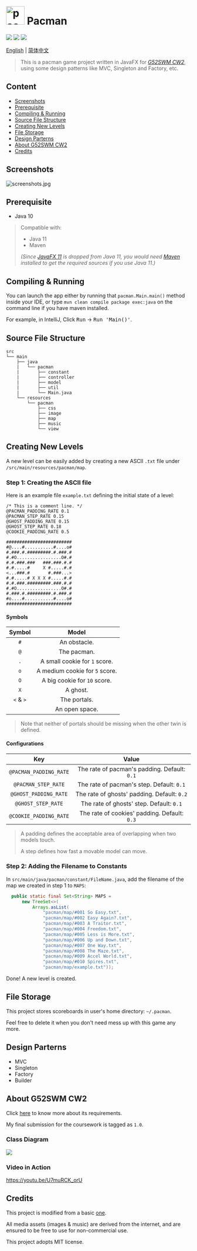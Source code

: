 # <img src="https://i.loli.net/2018/12/14/5c13bf0563d18.gif" alt="pacman logo" width="50"/> Pacman

[![](https://img.shields.io/github/license/Songkeys/pacman.svg)](https://github.com/Songkeys/pacman) [![](https://img.shields.io/badge/GitHub-pacman-blue.svg)](https://github.com/Songkeys/pacman) [![](https://img.shields.io/badge/GitLab-pacman-orange.svg)](https://projects.cs.nott.ac.uk/psysz4/pacman)

[English](README.md) | [简体中文](README.zh-cn.md)

> This is a pacman game project written in JavaFX for *[G52SWM CW2](https://projects.cs.nott.ac.uk/psysz4/swm)*, using some design patterns like MVC, Singleton and Factory, etc.

## Content

- [Screenshots](#screenshots)
- [Prerequisite](#prerequisite)
- [Compiling & Running](#compiling-running)
- [Source File Structure](#source-file-structure)
- [Creating New Levels](#creating-new-levels)
- [File Storage](#file-storage)
- [Design Parterns](#design-parterns)
- [About G52SWM CW2](#about-g52swm-cw2)
- [Credits](#credits)

## Screenshots

![screenshots.jpg](https://i.loli.net/2018/12/29/5c266b2ff35e1.jpg)

## Prerequisite

- Java 10

> Compatible with:
>
> - Java 11
> - Maven
>
> *(Since [JavaFX 11](https://openjfx.io/index.html) is dropped from Java 11, you would need [Maven](https://maven.apache.org/) installed to get the required sources if you use Java 11.)*

## Compiling & Running

You can launch the app either by running that `pacman.Main.main()` method inside your IDE, or type `mvn clean compile package exec:java` on the command line if you have maven installed.

For example, in IntelliJ, Click <kbd>Run</kbd>  -> <kbd>Run 'Main()'</kbd>.

## Source File Structure

```
src
└── main
    ├── java
    |   └── pacman
    |       ├── constant
    |       ├── controller
    |       ├── model
    |       ├── util
    |       └── Main.java
    └── resources
        └── pacman
            ├── css
            ├── image
            ├── map
            ├── music
            └── view
```

## Creating New Levels

A new level can be easily added by creating a new ASCII `.txt` file under `/src/main/resources/pacman/map`.

### Step 1: Creating the ASCII file

Here is an example file `example.txt` defining the initial state of a level:

```
/* This is a comment line. */
@PACMAN_PADDING_RATE 0.1
@PACMAN_STEP_RATE 0.15
@GHOST_PADDING_RATE 0.15
@GHOST_STEP_RATE 0.18
@COOKIE_PADDING_RATE 0.5

#########################
#@....#...........#....o#
#.###.#.#########.#.###.#
#.#O.................O#.#
#.#.###.###   ###.###.#.#
#.#.....#     X #.....#.#
<...###.#       #.###...>
#.#.....# X X X #.....#.#
#.#.###.#########.###.#.#
#.#O.................O#.#
#.###.#.#########.#.###.#
#o....#...........#....o#
#########################
```

#### Symbols

|  Symbol   |             Model              |
| :-------: | :----------------------------: |
|    `#`    |          An obstacle.          |
|    `@`    |          The pacman.           |
|    `.`    | A small cookie for `1` score.  |
|    `o`    | A medium cookie for `5` score. |
|    `O`    |  A big cookie for `10` score.  |
|    `X`    |            A ghost.            |
| `<` & `>` |          The portals.          |
|    ` `    |         An open space.         |

> Note that neither of portals should be missing when the other twin is defined.

#### Configurations

|          Key           |                    Value                     |
| :--------------------: | :------------------------------------------: |
| `@PACMAN_PADDING_RATE` | The rate of pacman's padding. Default: `0.1` |
|  `@PACMAN_STEP_RATE`   |  The rate of pacman's step. Default: `0.1`   |
| `@GHOST_PADDING_RATE`  | The rate of ghosts' padding. Default: `0.2`  |
|   `@GHOST_STEP_RATE`   |   The rate of ghosts' step. Default: `0.1`   |
| `@COOKIE_PADDING_RATE` | The rate of cookies' padding. Default: `0.3` |

> A padding defines the acceptable area of overlapping when two models touch.
>
> A step defines how fast a movable model can move.

### Step 2: Adding the Filename to Constants

In `src/main/java/pacman/constant/FileName.java`, add the filename of the map we created in step 1 to `MAPS`:

```java
  public static final Set<String> MAPS =
      new TreeSet<>(
          Arrays.asList(
              "pacman/map/#001 So Easy.txt",
              "pacman/map/#002 Easy Again?.txt",
              "pacman/map/#003 A Traitor.txt",
              "pacman/map/#004 Freedom.txt",
              "pacman/map/#005 Less is More.txt",
              "pacman/map/#006 Up and Down.txt",
              "pacman/map/#007 One Way.txt",
              "pacman/map/#008 The Maze.txt",
              "pacman/map/#009 Accel World.txt",
              "pacman/map/#010 Spires.txt",
              "pacman/map/example.txt"));
```

Done! A new level is created.

## File Storage

This project stores scoreboards in user's home directory: `~/.pacman`.

Feel free to delete it when you don't need mess up with this game any more.

## Design Parterns

- MVC
- Singleton
- Factory
- Builder

## About G52SWM CW2

Click [here](https://projects.cs.nott.ac.uk/psysz4/swm) to know more about its requirements.

My final submission for the coursework is tagged as `1.0`.

### Class Diagram

![](https://ws4.sinaimg.cn/large/006tNbRwgy1fyn2czxz5qj314y0u0k1y.jpg)

### Video in Action

https://youtu.be/U7muRCK_orU

## Credits

This project is modified from a basic [one](https://projects.cs.nott.ac.uk/psysz4/swm).

All media assets (images & music) are derived from the internet, and are ensured to be free to use for non-commercial use.

This project adopts MIT license.